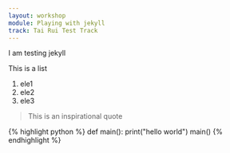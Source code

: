 ```yaml
---
layout: workshop
module: Playing with jekyll
track: Tai Rui Test Track
---
```


I am testing jekyll

This is a list

1. ele1
2. ele2
3. ele3

> This is an inspirational quote

{% highlight python %}
def main():
    print("hello world")
main()
{% endhighlight %}